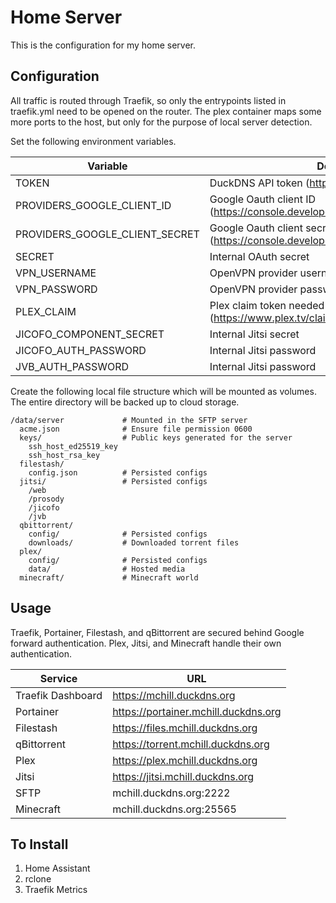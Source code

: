 # Home Server

This is the configuration for my home server.

## Configuration

All traffic is routed through Traefik, so only the entrypoints listed in traefik.yml need to be opened on the router. The plex container maps some more ports to the host, but only for the purpose of local server detection.

Set the following environment variables.

Variable                       | Description
---                            | ---
TOKEN                          | DuckDNS API token (https://www.duckdns.org/)
PROVIDERS_GOOGLE_CLIENT_ID     | Google Oauth client ID (https://console.developers.google.com/apis/credentials)
PROVIDERS_GOOGLE_CLIENT_SECRET | Google Oauth client secret (https://console.developers.google.com/apis/credentials)
SECRET                         | Internal OAuth secret
VPN_USERNAME                   | OpenVPN provider username
VPN_PASSWORD                   | OpenVPN provider password
PLEX_CLAIM                     | Plex claim token needed for first time container setup (https://www.plex.tv/claim/)
JICOFO_COMPONENT_SECRET        | Internal Jitsi secret
JICOFO_AUTH_PASSWORD           | Internal Jitsi password
JVB_AUTH_PASSWORD              | Internal Jitsi password

Create the following local file structure which will be mounted as volumes. The entire directory will be backed up to cloud storage.

```
/data/server             # Mounted in the SFTP server
  acme.json              # Ensure file permission 0600
  keys/                  # Public keys generated for the server
    ssh_host_ed25519_key
    ssh_host_rsa_key
  filestash/
    config.json          # Persisted configs
  jitsi/                 # Persisted configs
    /web
    /prosody
    /jicofo
    /jvb
  qbittorrent/
    config/              # Persisted configs
    downloads/           # Downloaded torrent files
  plex/
    config/              # Persisted configs
    data/                # Hosted media
  minecraft/             # Minecraft world
```

## Usage

Traefik, Portainer, Filestash, and qBittorrent are secured behind Google forward authentication. Plex, Jitsi, and Minecraft handle their own authentication.

Service           | URL
---               | ---
Traefik Dashboard | https://mchill.duckdns.org
Portainer         | https://portainer.mchill.duckdns.org
Filestash         | https://files.mchill.duckdns.org
qBittorrent       | https://torrent.mchill.duckdns.org
Plex              | https://plex.mchill.duckdns.org
Jitsi             | https://jitsi.mchill.duckdns.org
SFTP              | mchill.duckdns.org:2222
Minecraft         | mchill.duckdns.org:25565

## To Install

1. Home Assistant
2. rclone
3. Traefik Metrics
